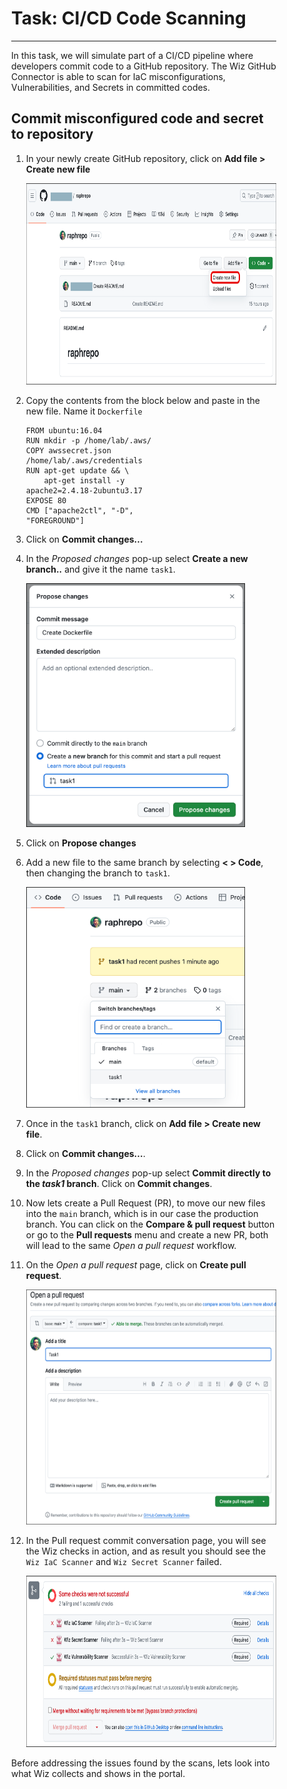 <div style="margin-right: 50px; margin-left: 30px;">

# Task: CI/CD Code Scanning
---

In this task, we will simulate part of a CI/CD pipeline where developers commit code to a GitHub repository. The Wiz GitHub Connector is able to scan for IaC misconfigurations, Vulnerabilities, and Secrets in committed codes.

## Commit misconfigured code and secret to repository

1. In your newly create GitHub repository, click on **Add file > Create new file**

   <p align="left">
      <img width="650" height="322" img src="./img/create_file.png"/>
      </p> 

1. Copy the contents from the block below and paste in the new file. Name it `Dockerfile`

    <div style="margin-right: 150px;">

    ```
    FROM ubuntu:16.04
    RUN mkdir -p /home/lab/.aws/
    COPY awssecret.json /home/lab/.aws/credentials
    RUN apt-get update && \
        apt-get install -y apache2=2.4.18-2ubuntu3.17
    EXPOSE 80
    CMD ["apache2ctl", "-D", "FOREGROUND"]
    ``` 

    </div>

1. Click on **Commit changes...**

1. In the *Proposed changes* pop-up select **Create a new branch..** and give it the name `task1`. 

   <p align="left">
      <img width="350" height="390" img src="./img/propose_changes.png"/>
      </p> 

1. Click on **Propose changes**

1. Add a new file to the same branch by selecting **< > Code**, then changing the branch to `task1`.

   <p align="left">
      <img width="350" height="353" img src="./img/switch_branch.png"/>
      </p> 

1. Once in the `task1` branch, click on **Add file > Create new file**.

1. Click on **Commit changes...**.

1. In the *Proposed changes* pop-up select **Commit directly to the *task1* branch**. Click on **Commit changes**.

1. Now lets create a Pull Request (PR), to move our new files into the `main` branch, which is in our case the production branch. You can click on the **Compare & pull request** button or go to the **Pull requests** menu and create a new PR, both will lead to the same *Open a pull request* workflow.

1. On the *Open a pull request* page, click on **Create pull request**.

   <p align="left">
      <img width="500" height="376" img src="./img/create_pr.png"/>
      </p> 

1. In the Pull request commit conversation page, you will see the Wiz checks in action, and as result you should see the `Wiz IaC Scanner` and `Wiz Secret Scanner` failed.

   <p align="left">
      <img width="650" height="274" img src="./img/check_fail.png"/>
      </p> 

Before addressing the issues found by the scans, lets look into what Wiz collects and shows in the portal.

